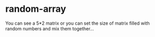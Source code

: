 # random-array
You can see a 5*2 matrix or you can set the size of matrix filled with random numbers and mix them together...
